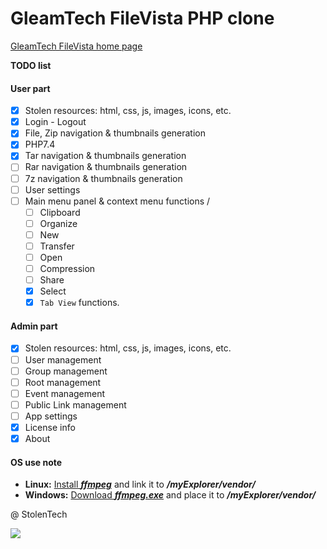 # GleamTech FileVista PHP clone

[GleamTech FileVista home page]( https://www.GleamTech.com/filevista)

**TODO list**

#### User part
- [x] Stolen resources: html, css, js, images, icons, etc.
- [x] Login - Logout
- [x] File, Zip navigation & thumbnails generation
- [x] PHP7.4
- [x] Tar navigation & thumbnails generation
- [ ] Rar navigation & thumbnails generation
- [ ] 7z navigation & thumbnails generation
- [ ] User settings
- [ ] Main menu panel & context menu functions /
  - [ ] Clipboard
  - [ ] Organize
  - [ ] New
  - [ ] Transfer
  - [ ] Open
  - [ ] Compression
  - [ ] Share
  - [x] Select
  - [x] `Tab View` functions.

#### Admin part
- [x] Stolen resources: html, css, js, images, icons, etc.
- [ ] User management
- [ ] Group management
- [ ] Root management
- [ ] Event management
- [ ] Public Link management
- [ ] App settings
- [x] License info
- [x] About

#### OS use note
- **Linux:** [Install **_ffmpeg_**](https://www.tecmint.com/install-ffmpeg-in-linux/) and link it to **_/myExplorer/vendor/_**
- **Windows:** [Download **_ffmpeg.exe_**](https://ffmpeg.org/download.html) and place it to **_/myExplorer/vendor/_**

@ StolenTech

![](https://komarev.com/ghpvc/?username=wazzzar)